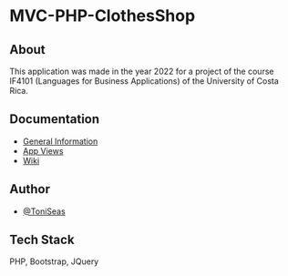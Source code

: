 # MVC-PHP-ClothesShop

## About
This application was made in the year 2022 for a project of the course IF4101 (Languages for Business Applications) of the University of Costa Rica.

## Documentation

* [General Information](https://github.com/ToniSeas/MVC-PHP-ClothesShop/wiki#general-information)
* [App Views](https://github.com/ToniSeas/MVC-PHP-ClothesShop/wiki#app-views)
* [Wiki](https://github.com/ToniSeas/MVC-PHP-ClothesShop/wiki)

## Author
- [@ToniSeas](https://github.com/ToniSeas)

## Tech Stack

PHP, Bootstrap, JQuery
